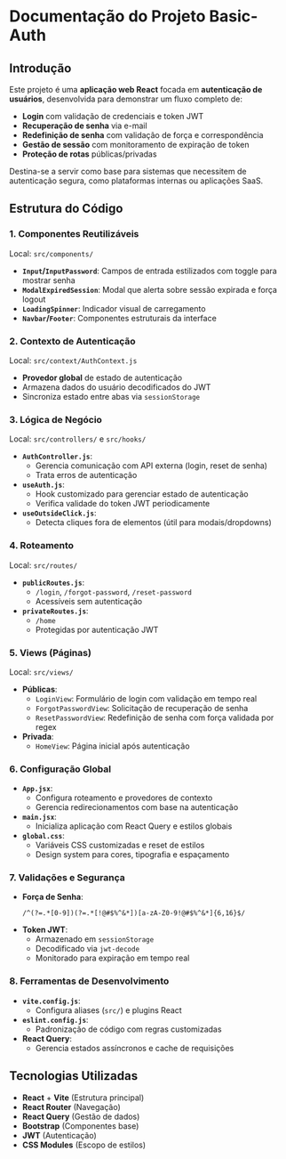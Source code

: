 # Documentação do Projeto Basic-Auth  

## Introdução  
Este projeto é uma **aplicação web React** focada em **autenticação de usuários**, desenvolvida para demonstrar um fluxo completo de:  
- **Login** com validação de credenciais e token JWT  
- **Recuperação de senha** via e-mail  
- **Redefinição de senha** com validação de força e correspondência  
- **Gestão de sessão** com monitoramento de expiração de token  
- **Proteção de rotas** públicas/privadas  

Destina-se a servir como base para sistemas que necessitem de autenticação segura, como plataformas internas ou aplicações SaaS.  


## Estrutura do Código  

### 1. **Componentes Reutilizáveis**  
Local: `src/components/`  
- **`Input`/`InputPassword`**: Campos de entrada estilizados com toggle para mostrar senha  
- **`ModalExpiredSession`**: Modal que alerta sobre sessão expirada e força logout  
- **`LoadingSpinner`**: Indicador visual de carregamento  
- **`Navbar`/`Footer`**: Componentes estruturais da interface  


### 2. **Contexto de Autenticação**  
Local: `src/context/AuthContext.js`  
- **Provedor global** de estado de autenticação  
- Armazena dados do usuário decodificados do JWT  
- Sincroniza estado entre abas via `sessionStorage`  


### 3. **Lógica de Negócio**  
Local: `src/controllers/` e `src/hooks/`  
- **`AuthController.js`**:  
  - Gerencia comunicação com API externa (login, reset de senha)  
  - Trata erros de autenticação  
- **`useAuth.js`**:  
  - Hook customizado para gerenciar estado de autenticação  
  - Verifica validade do token JWT periodicamente  
- **`useOutsideClick.js`**:  
  - Detecta cliques fora de elementos (útil para modais/dropdowns)  


### 4. **Roteamento**  
Local: `src/routes/`  
- **`publicRoutes.js`**:  
  - `/login`, `/forgot-password`, `/reset-password`  
  - Acessíveis sem autenticação  
- **`privateRoutes.js`**:  
  - `/home`  
  - Protegidas por autenticação JWT  


### 5. **Views (Páginas)**  
Local: `src/views/`  
- **Públicas**:  
  - `LoginView`: Formulário de login com validação em tempo real  
  - `ForgotPasswordView`: Solicitação de recuperação de senha  
  - `ResetPasswordView`: Redefinição de senha com força validada por regex  
- **Privada**:  
  - `HomeView`: Página inicial após autenticação  


### 6. **Configuração Global**  
- **`App.jsx`**:  
  - Configura roteamento e provedores de contexto  
  - Gerencia redirecionamentos com base na autenticação  
- **`main.jsx`**:  
  - Inicializa aplicação com React Query e estilos globais  
- **`global.css`**:  
  - Variáveis CSS customizadas e reset de estilos  
  - Design system para cores, tipografia e espaçamento  


### 7. **Validações e Segurança**  
- **Força de Senha**:  
  ```regex
  /^(?=.*[0-9])(?=.*[!@#$%^&*])[a-zA-Z0-9!@#$%^&*]{6,16}$/
  ```
- **Token JWT**:  
  - Armazenado em `sessionStorage`  
  - Decodificado via `jwt-decode`  
  - Monitorado para expiração em tempo real  


### 8. **Ferramentas de Desenvolvimento**  
- **`vite.config.js`**:  
  - Configura aliases (`src/`) e plugins React  
- **`eslint.config.js`**:  
  - Padronização de código com regras customizadas  
- **React Query**:  
  - Gerencia estados assíncronos e cache de requisições  


## Tecnologias Utilizadas  
- **React** + **Vite** (Estrutura principal)  
- **React Router** (Navegação)  
- **React Query** (Gestão de dados)  
- **Bootstrap** (Componentes base)  
- **JWT** (Autenticação)  
- **CSS Modules** (Escopo de estilos)  
